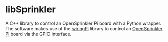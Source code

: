 # libSprinkler

A C++ library to control an OpenSprinkler Pi board with a Python wrapper. The software makes use of the [wiringPi](http://wiringpi.com) library to control an [OpenSprinkler Pi](https://opensprinkler.com/product/opensprinkler-pi/) board via the GPIO interface.
